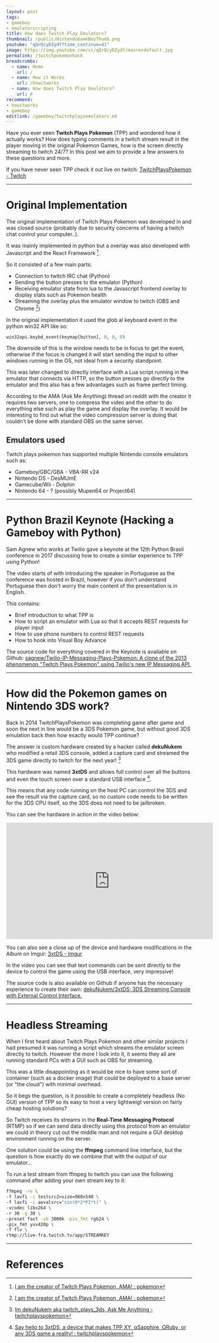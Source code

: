```yaml
---
layout: post
tags: 
- gameboy
- emulatorscripting
title: How does Twitch Play Emulators?
thumbnail: /public/NintendoGameBoyThumb.png
youtube: "qQrQcyDZydY?time_continue=41"
image: https://img.youtube.com/vi/qQrQcyDZydY/maxresdefault.jpg
permalink: /twitchpokemonhack
breadcrumbs:
  - name: Home
    url: /
  - name: How it Works
    url: /howitworks
  - name: How does Twitch Play Emulators?
    url: #
recommend: 
- howitworks
- gameboy
editlink: /gameboy/twitchplaysemulators.md
---
```


Have you ever seen **Twitch Plays Pokemon** (TPP) and wondered how it actually works? How does typing comments in a twitch stream result in the player moving in the original Pokemon Games, how is the screen directly streaming to twitch 24/7? In this post we aim to provide a few answers to these questions and more.

If you have never seen TPP check it out live on twitch:
[TwitchPlaysPokemon - Twitch](https://www.twitch.tv/twitchplayspokemon)

---
# Original Implementation
The original implementation of Twitch Plays Pokemon was developed in and was closed source (probably due to security concerns of having a twitch chat control your computer..). 

It was mainly implemented in python but a overlay was also developed with Javascript and the React Framework [^3].

So it consisted of a few main parts:
* Connection to twitch IRC chat (Python)
* Sending the button presses to the emulator (Python)
* Receiving emulator state from lua to the Javascript frontend overlay to display stats such as Pokemon health
* Streaming the overlay plus the emulator window to twitch (OBS and Chrome [^3])

In the original implementation it used the glob al keyboard event in the python win32 API like so:
```python
win32api.keybd_event(keymap[button], 0, 0, 0)
```
The downside of this is the window needs to be in focus to get the event, otherwise if the focus is changed it will start sending the input to other windows running in the OS, not ideal from a security standpoint.

This was later changed to directly interface with a Lua script running in the emulator that connects via HTTP, so the button presses go directly to the emulator and this also has a few advantages such as frame perfect timing.

According to the AMA (Ask Me Anything) thread on reddit with the creator it requires two servers, one to compress the video and the other to do everything else such as play the game and display the overlay. It would be interesting to find out what the video compression server is doing that couldn't be done with standard OBS on the same server.

## Emulators used
Twitch plays pokemon has supported multiple Nintendo console emulators such as: 
* Gameboy/GBC/GBA - VBA-RR v24
* Nintendo DS - DesMUmE
* Gamecube/Wii - Dolphin
* Nintendo 64 - ? (possibly Mupen64 or Project64)

---
# Python Brazil Keynote (Hacking a Gameboy with Python)
Sam Agnew who works at Twilio gave a keynote at the 12th Python Brasil conference in 2017 discussing how to create a similar experience to TPP using Python!

The video starts of with introducing the speaker in Portuguese as the conference was hosted in Brazil, however if you don't understand Portuguese then don't worry the main content of the presentation is in English.

This contains:
  * Brief introduction to what TPP is
  * How to script an emulator with Lua so that it accepts REST requests for player input 
  * How to use phone numbers to control REST requests
  * How to hook into Visual Boy Advance

The source code for everything covered in the Keynote is available on Github:
[sagnew/Twilio-IP-Messaging-Plays-Pokemon: A clone of the 2013 phenomenon "Twitch Plays Pokemon" using Twilio's new IP Messaging API.](https://github.com/sagnew/Twilio-IP-Messaging-Plays-Pokemon)

---
# How did the Pokemon games on Nintendo 3DS work?
Back in 2014 TwitchPlaysPokemon was completing game after game and soon the next in line would be a 3DS Pokemon game, but without good 3DS emulation back then how exactly would TPP continue?

The answer is custom hardware created by a hacker called **dekuNukem** who modified a retail 3DS console, added a capture card and streamed the 3DS game directly to twitch for the next year! [^1]

This hardware was named **3xtDS** and allows full control over all the buttons and even the touch screen over a standard USB interface [^2].

This means that any code running on the host PC can control the 3DS and see the result via the capture card, so no custom code needs to be written for the 3DS CPU itself, so the 3DS does not need to be jailbroken.

You can see the hardware in action in the video below:
<iframe width="560" height="315" src="https://www.youtube.com/embed/9PZrJH7Z8KE" title="3xtDS: A 3DS Streaming Console with External Control Interface" frameborder="0" allow="accelerometer; autoplay; clipboard-write; encrypted-media; gyroscope; picture-in-picture" allowfullscreen></iframe>

You can also see a close up of the device and hardware modifications in the Album on Imgur: [3xtDS - Imgur](https://imgur.com/a/ICxh5)

In the video you can see that text commands can be sent directly to the device to control the game using the USB interface, very impressive!

The source code is also available on Github if anyone has the necessary experience to create their own: [dekuNukem/3xtDS: 3DS Streaming Console with External Control Interface.](https://github.com/dekuNukem/3xtDS)

---
# Headless Streaming
When I first heard about Twitch Plays Pokemon and other similar projects I had presumed it was running a script which streams the emulator screen directly to twitch. However the more I look into it, it seems they all are running standard PCs with a GUI such as OBS for streaming.

This was a little disappointing as it would be nice to have some sort of container (such as a docker image) that could be deployed to a base server (or "the cloud") with minimal overhead.

So it begs the question, is it possible to create a completely headless (No GUI) version of TPP so its easy to host a very lightweigt version on fairly cheap hosting solutions?

So Twitch receives its streams in the **Real-Time Messaging Protocol** (RTMP) so if we can send data directly using this protocol from an emulator we could in theory cut out the middle man and not require a GUI desktop environment running on the server.

One solution could be using the **ffmpeg** command line interface, but the question is how exactly do we combine that with the output of our emulator...

To run a test stream from ffmpeg to twitch you can use the following command after adding your own stream key to it:
```bash
ffmpeg -re \
-f lavfi -i testsrc2=size=960x540 \
-f lavfi -i aevalsrc="sin(0*2*PI*t)" \
-vcodec libx264 \
-r 30 -g 30 \
-preset fast -vb 3000k -pix_fmt rgb24 \
-pix_fmt yuv420p \
-f flv \
rtmp://live-fra.twitch.tv/app/STREAMKEY
```

---
# References
[^1]: [Im dekuNukem aka twitch_plays_3ds, Ask Me Anything - twitchplayspokemon](https://www.reddit.com/r/twitchplayspokemon/comments/75wzlj/im_dekunukem_aka_twitch_plays_3ds_ask_me_anything/)
[^2]: [Say hello to 3xtDS, a device that makes TPP XY, αSapphire, ΩRuby, or any 3DS game a reality! : twitchplayspokemon](https://www.reddit.com/r/twitchplayspokemon/comments/255257/say_hello_to_3xtds_a_device_that_makes_tpp_xy/)
[^3]: [I am the creator of Twitch Plays Pokemon, AMA! : pokemon](https://www.reddit.com/r/pokemon/comments/5tlshm/i_am_the_creator_of_twitch_plays_pokemon_ama/ddnfda8/)
